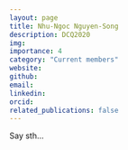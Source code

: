 ```yaml
---
layout: page
title: Nhu-Ngoc Nguyen-Song
description: DCQ2020
img:
importance: 4
category: "Current members"
website:
github:
email:
linkedin:
orcid:
related_publications: false
---
```


Say sth...
